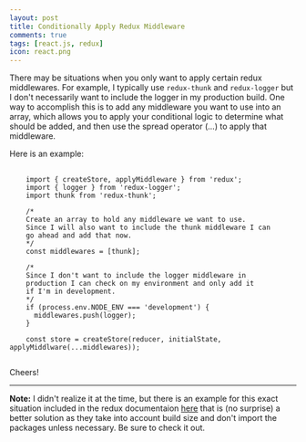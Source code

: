```yaml
---
layout: post
title: Conditionally Apply Redux Middleware
comments: true
tags: [react.js, redux]
icon: react.png
---
```


There may be situations when you only want to apply certain redux middlewares. For example, I typically use `redux-thunk` and `redux-logger` but I don't necessarily want to include the logger in my production build. One way to accomplish this is to add any middleware you want to use into an array, which allows you to apply your conditional logic to determine what should be added, and then use the spread operator (...) to apply that middleware.

Here is an example:

<pre class="prettyprint">
  <code class="language-javascript">
    import { createStore, applyMiddleware } from 'redux';
    import { logger } from 'redux-logger';
    import thunk from 'redux-thunk';

    /*
    Create an array to hold any middleware we want to use.
    Since I will also want to include the thunk middleware I can
    go ahead and add that now.
    */
    const middlewares = [thunk];

    /*
    Since I don't want to include the logger middleware in
    production I can check on my environment and only add it
    if I'm in development.
    */
    if (process.env.NODE_ENV === 'development') {
      middlewares.push(logger);
    }

    const store = createStore(reducer, initialState, applyMiddlware(...middlewares));
  </code>
</pre>

Cheers!

<hr/>

<strong>Note:</strong> I didn't realize it at the time, but there is an example for this exact situation included in the redux documentaion [here](https://redux.js.org/api/applymiddleware) that is (no surprise) a better solution as they take into account build size and don't import the packages unless necessary. Be sure to check it out.

